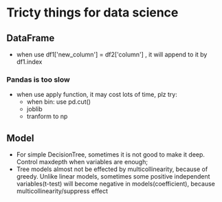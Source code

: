 # Tricty things for data science

## DataFrame
- when use df1['new_column'] = df2['column'] , it will append to it by df1.index
### Pandas is too slow
- when use apply function, it may cost lots of time, plz try:  
  - when bin: use pd.cut()
  - joblib
  - tranform to np
  

## Model
- For simple DecisionTree, sometimes it is not good to make it deep. Control maxdepth when variables are enough;
- Tree models almost not be effected by multicollinearity, because of greedy. Unlike linear models, sometimes some positive independent variables(t-test) will become negative in models(coefficient), because multicollinearity/suppress effect
